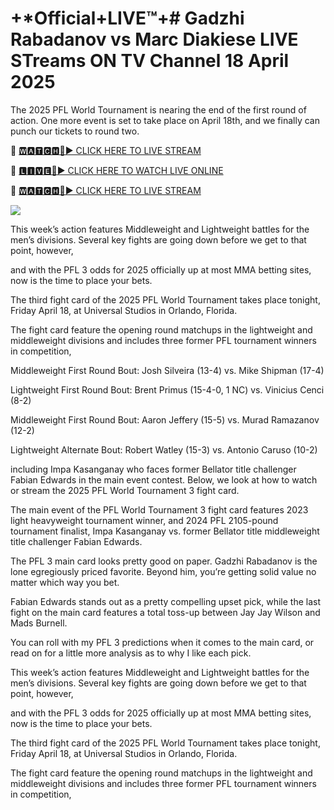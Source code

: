 # +*Official+LIVE™+#  Gadzhi Rabadanov vs Marc Diakiese LIVE STreams ON TV Channel 18 April 2025
The 2025 PFL World Tournament is nearing the end of the first round of action. One more event is set to take place on April 18th, and we finally can punch our tickets to round two.

🔴 [🆆🅰🆃🅲🅷🔴▶️ CLICK HERE TO LIVE STREAM](https://pfleri-anas-hoodi-moz.blogspot.com/)

🔴 [🅻🅸🆅🅴🔴▶️ CLICK HERE TO WATCH LIVE ONLINE](https://pfleri-anas-hoodi-moz.blogspot.com/)

🔴 [🆆🅰🆃🅲🅷🔴▶️ CLICK HERE TO LIVE STREAM](https://pfleri-anas-hoodi-moz.blogspot.com/)

<a href="https://pfleri-anas-hoodi-moz.blogspot.com/"><img src="https://i.ibb.co.com/dwF5dRdX/28cd7b-76a1e82b4c4e436f9965ac3414ee448b-mv2.gif"></a>

This week’s action features Middleweight and Lightweight battles for the men’s divisions. Several key fights are going down before we get to that point, however, 

and with the PFL 3 odds for 2025 officially up at most MMA betting sites, now is the time to place your bets.

The third fight card of the 2025 PFL World Tournament takes place tonight, Friday April 18, at Universal Studios in Orlando, Florida. 

The fight card feature the opening round matchups in the lightweight and middleweight divisions and includes three former PFL tournament winners in competition, 

Middleweight First Round Bout: Josh Silveira (13-4) vs. Mike Shipman (17-4)

Lightweight First Round Bout: Brent Primus (15-4-0, 1 NC) vs. Vinicius Cenci (8-2)

Middleweight First Round Bout: Aaron Jeffery (15-5) vs. Murad Ramazanov (12-2)

Lightweight Alternate Bout: Robert Watley (15-3) vs. Antonio Caruso (10-2)

including Impa Kasanganay who faces former Bellator title challenger Fabian Edwards in the main event contest. Below, we look at how to watch or stream the 2025 PFL World Tournament 3 fight card.

The main event of the PFL World Tournament 3 fight card features 2023 light heavyweight tournament winner, and 2024 PFL 2105-pound tournament finalist, Impa Kasanganay vs. former Bellator title middleweight title challenger Fabian Edwards.

The PFL 3 main card looks pretty good on paper. Gadzhi Rabadanov is the lone egregiously priced favorite. Beyond him, you’re getting solid value no matter which way you bet.

Fabian Edwards stands out as a pretty compelling upset pick, while the last fight on the main card features a total toss-up between Jay Jay Wilson and Mads Burnell.

You can roll with my PFL 3 predictions when it comes to the main card, or read on for a little more analysis as to why I like each pick. 


This week’s action features Middleweight and Lightweight battles for the men’s divisions. Several key fights are going down before we get to that point, however, 

and with the PFL 3 odds for 2025 officially up at most MMA betting sites, now is the time to place your bets.

The third fight card of the 2025 PFL World Tournament takes place tonight, Friday April 18, at Universal Studios in Orlando, Florida. 

The fight card feature the opening round matchups in the lightweight and middleweight divisions and includes three former PFL tournament winners in competition, 
